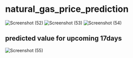 # natural_gas_price_prediction
![Screenshot (52)](https://github.com/user-attachments/assets/0bba3fba-6f1e-401c-9a07-697761e080e1)
![Screenshot (53)](https://github.com/user-attachments/assets/4a6e7a36-d79d-42b0-933f-39b1398fdecb)
![Screenshot (54)](https://github.com/user-attachments/assets/47f88ed9-b681-4e55-8276-d04d7c83cf29)
## predicted value for upcoming 17days
![Screenshot (55)](https://github.com/user-attachments/assets/78046d58-0cd4-4246-a5c1-b5d44a0d3dfb)
